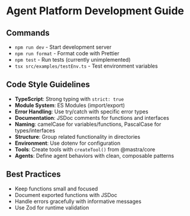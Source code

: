 # Agent Platform Development Guide

## Commands

- `npm run dev` - Start development server
- `npm run format` - Format code with Prettier
- `npm test` - Run tests (currently unimplemented)
- `tsx src/examples/testEnv.ts` - Test environment variables

## Code Style Guidelines

- **TypeScript**: Strong typing with `strict: true`
- **Module System**: ES Modules (import/export)
- **Error Handling**: Use try/catch with specific error types
- **Documentation**: JSDoc comments for functions and interfaces
- **Naming**: camelCase for variables/functions, PascalCase for types/interfaces
- **Structure**: Group related functionality in directories
- **Environment**: Use dotenv for configuration
- **Tools**: Create tools with `createTool()` from @mastra/core
- **Agents**: Define agent behaviors with clean, composable patterns

## Best Practices

- Keep functions small and focused
- Document exported functions with JSDoc
- Handle errors gracefully with informative messages
- Use Zod for runtime validation
